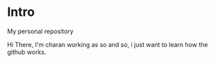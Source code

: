 # Intro
My personal repository


Hi There, 
I'm charan working as so and so, i just want to learn how the github works. 
